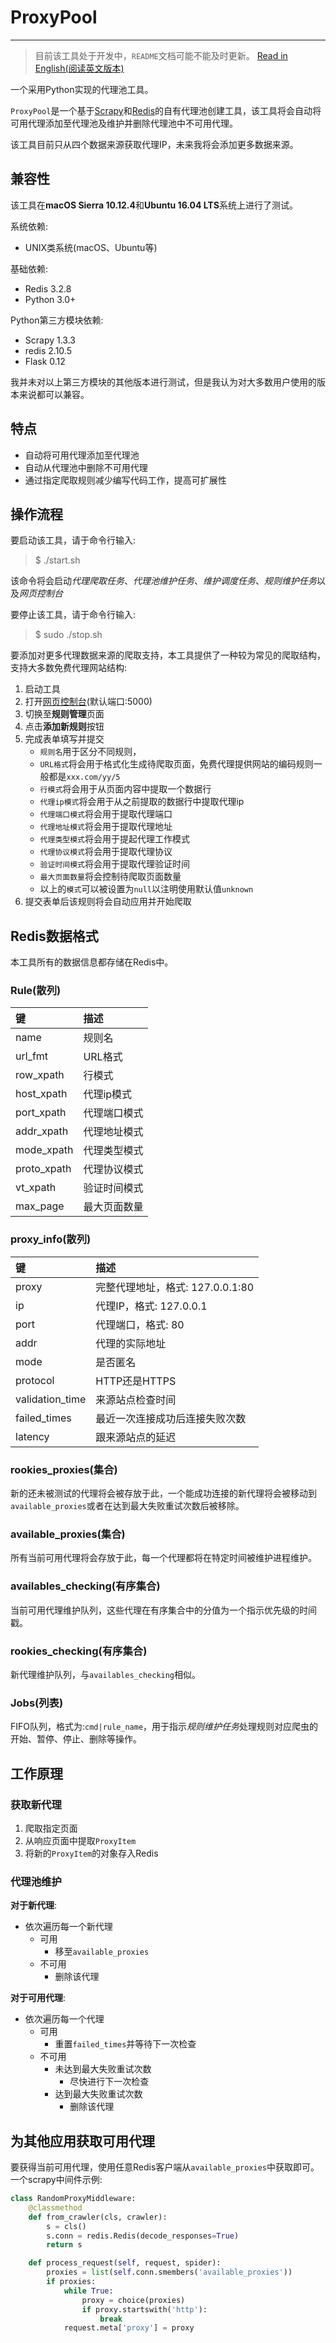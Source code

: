 # ProxyPool

---
> 目前该工具处于开发中，`README`文档可能不能及时更新。
[Read in English(阅读英文版本)](README.md)

一个采用Python实现的代理池工具。

`ProxyPool`是一个基于[Scrapy](https://scrapy.org)和[Redis](http://redis.io)的自有代理池创建工具，该工具将会自动将可用代理添加至代理池及维护并删除代理池中不可用代理。

该工具目前只从四个数据来源获取代理IP，未来我将会添加更多数据来源。

## 兼容性

该工具在**macOS Sierra 10.12.4**和**Ubuntu 16.04 LTS**系统上进行了测试。

系统依赖:

* UNIX类系统(macOS、Ubuntu等)

基础依赖:

* Redis 3.2.8
* Python 3.0+

Python第三方模块依赖:

* Scrapy 1.3.3
* redis 2.10.5
* Flask 0.12

我并未对以上第三方模块的其他版本进行测试，但是我认为对大多数用户使用的版本来说都可以兼容。

## 特点

* 自动将可用代理添加至代理池
* 自动从代理池中删除不可用代理
* 通过指定爬取规则减少编写代码工作，提高可扩展性

## 操作流程

要启动该工具，请于命令行输入:
> $ ./start.sh

该命令将会启动*代理爬取任务*、*代理池维护任务*、*维护调度任务*、*规则维护任务*以及*网页控制台*

要停止该工具，请于命令行输入:
> $ sudo ./stop.sh

要添加对更多代理数据来源的爬取支持，本工具提供了一种较为常见的爬取结构，支持大多数免费代理网站结构:

1. 启动工具
2. 打开[网页控制台](http://localhost:5000)(默认端口:5000)
3. 切换至**规则管理**页面
4. 点击**添加新规则**按钮
5. 完成表单填写并提交
	* `规则名`用于区分不同规则，
	* `URL格式`将会用于格式化生成待爬取页面，免费代理提供网站的编码规则一般都是`xxx.com/yy/5`
	* `行模式`将会用于从页面内容中提取一个数据行
	* `代理ip模式`将会用于从之前提取的数据行中提取代理ip
	* `代理端口模式`将会用于提取代理端口
	* `代理地址模式`将会用于提取代理地址
	* `代理类型模式`将会用于提起代理工作模式
	* `代理协议模式`将会用于提取代理协议
	* `验证时间模式`将会用于提取代理验证时间
	* `最大页面数量`将会控制待爬取页面数量
	* 以上的`模式`可以被设置为`null`以注明使用默认值`unknown` 
6. 提交表单后该规则将会自动应用并开始爬取

## Redis数据格式

本工具所有的数据信息都存储在Redis中。

### Rule(散列)

键|描述
:---|:---
name|规则名
url_fmt|URL格式
row_xpath|行模式
host_xpath|代理ip模式
port_xpath|代理端口模式
addr_xpath|代理地址模式
mode_xpath|代理类型模式
proto_xpath|代理协议模式
vt_xpath|验证时间模式
max_page|最大页面数量

### proxy_info(散列)

键|描述
:---|:---
proxy|完整代理地址，格式: 127.0.0.1:80
ip|代理IP，格式: 127.0.0.1
port|代理端口，格式: 80
addr|代理的实际地址
mode|是否匿名
protocol|HTTP还是HTTPS
validation_time|来源站点检查时间
failed_times|最近一次连接成功后连接失败次数
latency|跟来源站点的延迟

### rookies_proxies(集合)

新的还未被测试的代理将会被存放于此，一个能成功连接的新代理将会被移动到`available_proxies`或者在达到最大失败重试次数后被移除。

### available_proxies(集合)

所有当前可用代理将会存放于此，每一个代理都将在特定时间被维护进程维护。

### availables_checking(有序集合)

当前可用代理维护队列，这些代理在有序集合中的分值为一个指示优先级的时间戳。

### rookies_checking(有序集合)

新代理维护队列，与`availables_checking`相似。

### Jobs(列表)

FIFO队列，格式为:`cmd|rule_name`，用于指示*规则维护任务*处理规则对应爬虫的开始、暂停、停止、删除等操作。

## 工作原理

### 获取新代理

1. 爬取指定页面
2. 从响应页面中提取`ProxyItem`
3. 将新的`ProxyItem`的对象存入Redis

### 代理池维护

**对于新代理**:

* 依次遍历每一个新代理
	* 可用	
		* 移至`available_proxies`
	* 不可用 
		* 删除该代理

**对于可用代理**:

* 依次遍历每一个代理
	* 可用	
		* 重置`failed_times`并等待下一次检查
	* 不可用 
		* 未达到最大失败重试次数
			* 尽快进行下一次检查
		* 达到最大失败重试次数
			* 删除该代理

## 为其他应用获取可用代理
要获得当前可用代理，使用任意Redis客户端从`available_proxies`中获取即可。
一个scrapy中间件示例:

```Python
class RandomProxyMiddleware:
    @classmethod
    def from_crawler(cls, crawler):
        s = cls()
        s.conn = redis.Redis(decode_responses=True)
        return s

    def process_request(self, request, spider):
        proxies = list(self.conn.smembers('available_proxies'))
        if proxies:
            while True:
                proxy = choice(proxies)
                if proxy.startswith('http'):
                    break
            request.meta['proxy'] = proxy
```
